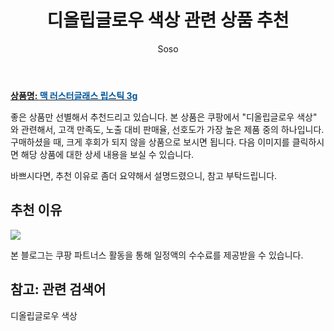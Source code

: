 ﻿---
layout: post
title:  "디올립글로우 색상 관련 상품 추천"
author: Soso
categories: [ 디지털/가전]
tags: [디올립글로우 색상]
image: https://ads-partners.coupang.com/image1/F6yQyVB4VBHGoN1ZF_sMpwzgZUeszK3dAyo5DzVJJgWrtyl25APa6_M-CEoKjqunbPrZIty3kg-X0Un9dk_0EsyJZNfyh4zmJJs833FIWnilUBoliAHAZSvMfJW76H8H-tZHWZbakR6gDwG5WiD32gbnTX29yIA_z9VUOELVrOLeZA7Z5LB-m03uSZQXH7ljAJSXtreBShPZbp6EKNiZEu8N4uDDTS2i9D6WAx5A8h9NYO21MxCAZ3XCo6R8_WGJOE3MbTq5sI175PwCqYiymLZdLPCH 
description: "쿠팡에서 디올립글로우 색상 관련 상품으로 가장 고객 선호도가 높은 제품 중 하나입니다."
---

<a href="https://link.coupang.com/re/AFFSDP?lptag=AF5673682&pageKey=6063727251&itemId=11162340292&vendorItemId=78440494457&traceid=V0-153-c3261201ee3061a9&requestid=20240206145654070097164448&token=31850C%7CMIXED"><b>상품명: <font color='#01579B'>맥 러스터글래스 립스틱 3g</font></b></a>

좋은 상품만 선별해서 추천드리고 있습니다.
본 상품은 쿠팡에서 "디올립글로우 색상" 와 관련해서, 고객 만족도, 노출 대비 판매율, 선호도가 가장 높은 제품 중의 하나입니다.
구매하셨을 때, 크게 후회가 되지 않을 상품으로 보시면 됩니다. 
다음 이미지를 클릭하시면 해당 상품에 대한 상세 내용을 보실 수 있습니다.

바쁘시다면, 추천 이유로 좀더 요약해서 설명드렸으니, 참고 부탁드립니다.

## 추천 이유 

<a href="https://link.coupang.com/re/AFFSDP?lptag=AF5673682&pageKey=6063727251&itemId=11162340292&vendorItemId=78440494457&traceid=V0-153-c3261201ee3061a9&requestid=20240206145654070097164448&token=31850C%7CMIXED"><img src="https://thumbnail8.coupangcdn.com/thumbnails/remote/q89/image/retail/images/1609627211718910-e1075b73-63ae-4c53-bc0f-5a3bea4103de.jpg"></a> 

본 블로그는 쿠팡 파트너스 활동을 통해 일정액의 수수료를 제공받을 수 있습니다.

## 참고: 관련 검색어    
디올립글로우 색상